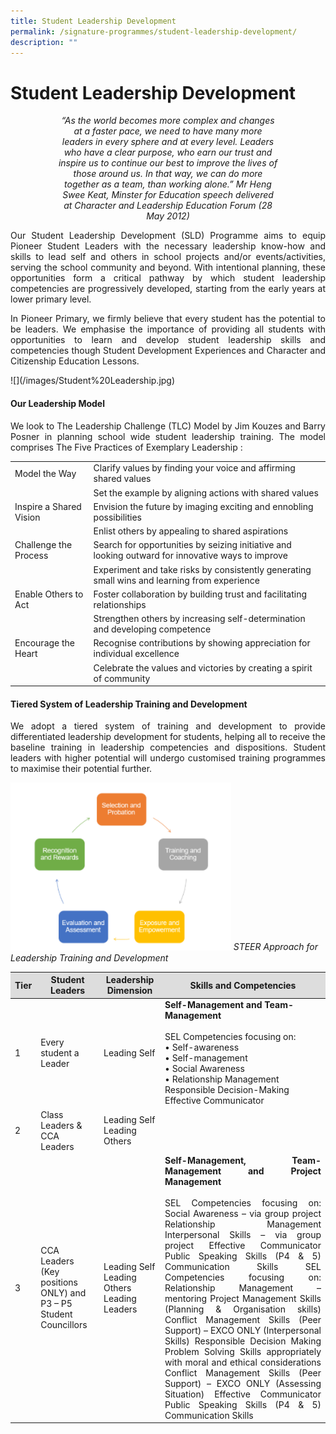 ```yaml
---
title: Student Leadership Development
permalink: /signature-programmes/student-leadership-development/
description: ""
---
```

# Student Leadership Development
<center><div style="width: 70%">
	
*“As the world becomes more complex and changes at a faster pace, we need to have many more leaders in every sphere and at every level. Leaders who have a clear purpose, who earn our trust and inspire us to continue our best to improve the lives of those around us. In that way, we can do more together as a team, than working alone.”
Mr Heng Swee Keat, Minster for Education
speech delivered at Character and Leadership Education Forum (28 May 2012)* </div></center>

<p align="Justify">Our Student Leadership Development (SLD) Programme aims to equip Pioneer Student Leaders with the necessary leadership know-how and skills to lead self and others in school projects and/or events/activities, serving the school community and beyond. With intentional planning, these opportunities form a critical pathway by which student leadership competencies are progressively developed, starting from the early years at lower primary level.</p>

<p align="Justify">In Pioneer Primary, we firmly believe that every student has the potential to be leaders. We emphasise the importance of providing all students with opportunities to learn and develop student leadership skills and competencies though Student Development Experiences and Character and Citizenship Education Lessons.  </p>
![](/images/Student%20Leadership.jpg)

#### Our Leadership Model

<p align="Justify">We look to The Leadership Challenge (TLC) Model by Jim Kouzes and Barry Posner in planning school wide student leadership training.  The model comprises  The Five Practices of Exemplary Leadership :</p>

|                         |                                                                                                   |
|-------------------------|---------------------------------------------------------------------------------------------------|
| Model the Way           | Clarify values by finding your voice and affirming shared values                                  |
|                         | Set the example by aligning actions with shared values                                            |
| Inspire a Shared Vision | Envision the future by imaging exciting and ennobling possibilities                               |
|                         | Enlist others by appealing to shared aspirations                                                  |
| Challenge the Process   | Search for opportunities by seizing initiative and looking outward for innovative ways to improve |
|                         | Experiment and take risks by consistently generating small wins and learning from experience      |
| Enable Others to Act    | Foster collaboration by building trust and facilitating relationships                             |
|                         | Strengthen others by increasing self-determination and developing competence                      |
| Encourage the Heart     | Recognise contributions by showing appreciation for individual excellence                         |
|                         | Celebrate the values and victories by creating a spirit of community                              |

#### Tiered System of Leadership Training and Development

<p align="Justify">We adopt a tiered system of training and development to provide differentiated leadership development for students, helping all to receive the baseline training in leadership competencies and dispositions. Student leaders with higher potential will undergo customised training programmes to maximise their potential further. </p>

<img src="/images/sld.png" style="width:70%"> *STEER Approach for Leadership Training and Development*


<table>
<thead>
<tr style="background-color: #dddddd;">
<th>Tier</th>
<th>Student Leaders</th>
<th>Leadership Dimension</th>
<th>Skills and Competencies</th>
</tr>
</thead>
<tbody>
<tr>
<td>1</td>
<td>Every student a Leader</td>
<td>Leading Self</td>
<td><strong>Self-Management and Team-Management</strong><br /><br />SEL Competencies focusing on:<br />&bull; Self-awareness<br />&bull; Self-management<br />&bull; Social Awareness<br />&bull; Relationship Management Responsible Decision-Making Effective Communicator</td>
</tr>
<tr>
<td>2</td>
<td>Class Leaders &amp; CCA Leaders</td>
<td>Leading Self Leading Others</td>
<td>&nbsp;</td>
</tr>
<tr>
<td>3</td>
<td>CCA Leaders (Key positions ONLY) and P3 &ndash; P5 Student Councillors</td>
<td>Leading Self Leading Others Leading Leaders</td>
<td style="text-align: justify;"><strong>Self-Management, Team-Management and Project Management</strong><br /><br />SEL Competencies focusing on: Social Awareness &ndash; via group project Relationship Management Interpersonal Skills &ndash; via group project Effective Communicator Public Speaking Skills (P4 &amp; 5) Communication Skills SEL Competencies focusing on: Relationship Management &ndash; mentoring Project Management Skills (Planning &amp; Organisation skills) Conflict Management Skills (Peer Support) &ndash; EXCO ONLY (Interpersonal Skills) Responsible Decision Making Problem Solving Skills appropriately with moral and ethical considerations Conflict Management Skills (Peer Support) &ndash; EXCO ONLY (Assessing Situation) Effective Communicator Public Speaking Skills (P4 &amp; 5) Communication Skills</td>
</tr>
</tbody>
</table>